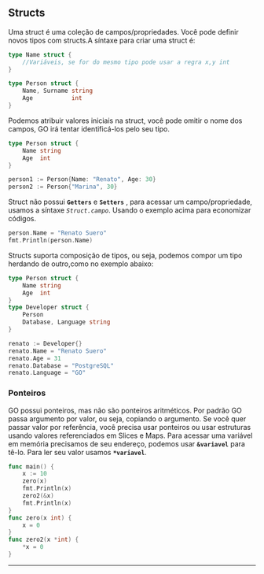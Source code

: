 ## Structs
Uma struct é uma coleção de campos/propriedades. Você pode definir novos tipos com structs.A síntaxe para criar uma struct é:
```go
type Name struct {
    //Variáveis, se for do mesmo tipo pode usar a regra x,y int
}

type Person struct {
	Name, Surname string
	Age           int
}
```
Podemos atribuir valores iniciais na struct, você pode omitir o nome dos campos, GO irá tentar identificá-los pelo seu tipo.
```go
type Person struct {
	Name string
	Age  int
}

person1 := Person{Name: "Renato", Age: 30}
person2 := Person{"Marina", 30}
```
Struct não possui **`Getters`** e **`Setters`** , para acessar um campo/propriedade, usamos a síntaxe *`Struct.campo`*. Usando o exemplo acima para economizar códigos.
```go
person.Name = "Renato Suero"
fmt.Println(person.Name)
```
Structs suporta composição de tipos, ou seja, podemos compor um tipo herdando de outro,como no exemplo abaixo:
```go
type Person struct {
	Name string
	Age  int
}
type Developer struct {
	Person
	Database, Language string
}

renato := Developer{}
renato.Name = "Renato Suero"
renato.Age = 31
renato.Database = "PostgreSQL"
renato.Language = "GO"
```
### Ponteiros 
GO possui ponteiros, mas não são ponteiros aritméticos. Por padrão GO passa argumento por valor, ou seja, copiando o argumento. Se você quer passar valor por referência, você precisa usar ponteiros ou usar estruturas usando valores referenciados em Slices e Maps. Para acessar uma variável em memória precisamos de seu endereço, podemos usar **`&variavel`** para tê-lo. Para ler seu valor usamos **`*variavel`**.
```go
func main() {
	x := 10
	zero(x)
	fmt.Println(x)
	zero2(&x)
	fmt.Println(x)
}
func zero(x int) {
	x = 0
}
func zero2(x *int) {
	*x = 0
}
```
___
